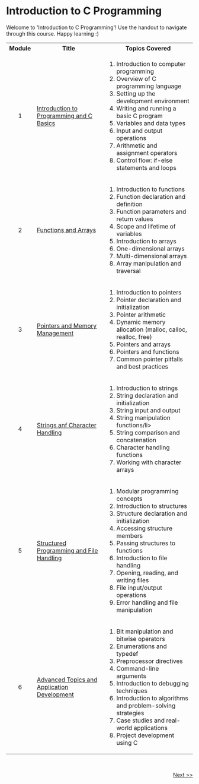 # Introduction to C Programming
<p> Welcome to 'Introduction to C Programming'! Use the handout to navigate through this course. Happy learning :)</p>
<table>
  <tr>
    <th>Module</th>
    <th>Title</th>
    <th>Topics Covered</th>
  </tr>
  <tr>
    <td><p align='center'>1</p></td>
    <td><a href="https://github.com/vennby/ChatGPT-University/blob/main/C/Module%201.md">Introduction to Programming and C Basics</a></td>
    <td>
      <ol>
        <li>Introduction to computer programming</li>
        <li>Overview of C programming language</li>
        <li>Setting up the development environment</li>
        <li>Writing and running a basic C program</li>
        <li>Variables and data types</li>
        <li>Input and output operations</li>
        <li>Arithmetic and assignment operators</li>
        <li>Control flow: if-else statements and loops</li>
      </ol>
    </td>
  </tr>
  <tr>
    <td><p align='center'>2</p></td>
    <td><a href="https://github.com/vennby/ChatGPT-University/blob/main/HTML/Module%202.md">Functions and Arrays</a></td>
    <td>
      <ol>
        <li>Introduction to functions</li>
        <li>Function declaration and definition</li>
        <li>Function parameters and return values</li>
        <li>Scope and lifetime of variables</li>
        <li>Introduction to arrays</li>
        <li>One-dimensional arrays</li>
        <li>Multi-dimensional arrays</li>
        <li>Array manipulation and traversal</li>
      </ol>
    </td>
  </tr>
  <tr>
    <td><p align='center'>3</p></td>
    <td><a href="https://github.com/vennby/ChatGPT-University/blob/main/HTML/Module%203.md">Pointers and Memory Management</a></td>
    <td>
      <ol>
        <li>Introduction to pointers</li>
        <li>Pointer declaration and initialization</li>
        <li>Pointer arithmetic</li>
        <li>Dynamic memory allocation (malloc, calloc, realloc, free)</li>
        <li>Pointers and arrays</li>
        <li>Pointers and functions</li>
        <li>Common pointer pitfalls and best practices</li>
      </ol>
    </td>
  </tr>
  <tr>
    <td><p align='center'>4</p></td>
    <td><a href="https://github.com/vennby/ChatGPT-University/blob/main/HTML/Module%204.md">Strings anf Character Handling</a></td>
    <td>
      <ol>
        <li>Introduction to strings</li>
        <li>String declaration and initialization</li>
        <li>String input and output</li>
        <li>String manipulation functions/li>
        <li>String comparison and concatenation</li>
        <li>Character handling functions</li>
        <li>Working with character arrays</li>
      </ol>
    </td>
  </tr>
  <tr>
    <td><p align='center'>5</p></td>
    <td><a href="https://github.com/vennby/ChatGPT-University/blob/main/HTML/Module%205.md">Structured Programming and File Handling</a></td>
    <td>
      <ol>
        <li>Modular programming concepts</li>
        <li>Introduction to structures</li>
        <li>Structure declaration and initialization</li>
        <li>Accessing structure members</li>
        <li>Passing structures to functions</li>
        <li>Introduction to file handling</li>
        <li>Opening, reading, and writing files</li>
        <li>File input/output operations</li>
        <li>Error handling and file manipulation</li>
      </ol>
    </td>
  </tr>
  <tr>
    <td><p align='center'>6</p></td>
    <td><a href="https://github.com/vennby/ChatGPT-University/blob/main/HTML/Module%206.md">Advanced Topics and Application Development</a></td>
    <td>
      <ol>
        <li>Bit manipulation and bitwise operators</li>
        <li>Enumerations and typedef</li>
        <li>Preprocessor directives</li>
        <li>Command-line arguments</li>
        <li>Introduction to debugging techniques</li>
        <li>Introduction to algorithms and problem-solving strategies</li>
        <li>Case studies and real-world applications</li>
        <li>Project development using C</li>
      </ol>
    </td>
  </tr>
</table>

<br>

<p align="right"><a href="https://github.com/vennby/ChatGPT-University/blob/main/C/Module%201.md">Next >></a></p>
